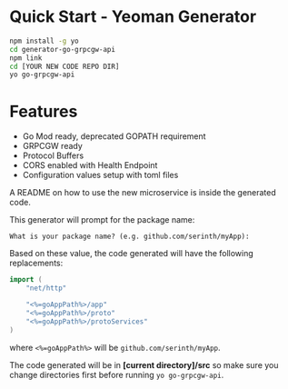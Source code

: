 # Quick Start - Yeoman Generator
```bash
npm install -g yo
cd generator-go-grpcgw-api
npm link
cd [YOUR NEW CODE REPO DIR]
yo go-grpcgw-api
```

# Features
- Go Mod ready, deprecated GOPATH requirement
- GRPCGW ready
- Protocol Buffers
- CORS enabled with Health Endpoint
- Configuration values setup with toml files

A README on how to use the new microservice is inside the generated code.

This generator will prompt for the package name:
```
What is your package name? (e.g. github.com/serinth/myApp):
```

Based on these value, the code generated will have the following replacements:

```go
import (
	"net/http"

	"<%=goAppPath%>/app"
	"<%=goAppPath%>/proto"
	"<%=goAppPath%>/protoServices"
)
```

where `<%=goAppPath%>` will be `github.com/serinth/myApp`.

The code generated will be in **[current directory]/src** so make sure you change directories first before running `yo go-grpcgw-api`.